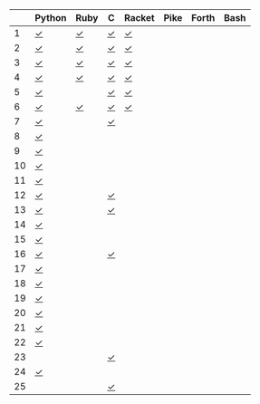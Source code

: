 |    | Python       | Ruby         | C            | Racket       | Pike         | Forth        | Bash         |
| -- | ------       | ----         | -            | ------       | ----         | -----        | ----         |
|  1 | [✓][01py]    | [✓][01rb]    | [✓][01c]     | [✓][01rkt]   |              |              |              |
|  2 | [✓][02py]    | [✓][02rb]    | [✓][02c]     | [✓][02rkt]   |              |              |              |
|  3 | [✓][03py]    | [✓][03rb]    | [✓][03c]     | [✓][03rkt]   |              |              |              |
|  4 | [✓][04py]    | [✓][04rb]    | [✓][04c]     | [✓][04rkt]   |              |              |              |
|  5 | [✓][05py]    |              | [✓][05c]     | [✓][05rkt]   |              |              |              |
|  6 | [✓][06py]    | [✓][06rb]    | [✓][06c]     | [✓][06rkt]   |              |              |              |
|  7 | [✓][07py]    |              | [✓][07c]     |              |              |              |              |
|  8 | [✓][08py]    |              |              |              |              |              |              |
|  9 | [✓][09py]    |              |              |              |              |              |              |
| 10 | [✓][10py]    |              |              |              |              |              |              |
| 11 | [✓][11py]    |              |              |              |              |              |              |
| 12 | [✓][12py]    |              | [✓][12c]     |              |              |              |              |
| 13 | [✓][13py]    |              | [✓][13c]     |              |              |              |              |
| 14 | [✓][14py]    |              |              |              |              |              |              |
| 15 | [✓][15py]    |              |              |              |              |              |              |
| 16 | [✓][16py]    |              | [✓][16c]     |              |              |              |              |
| 17 | [✓][17py]    |              |              |              |              |              |              |
| 18 | [✓][18py]    |              |              |              |              |              |              |
| 19 | [✓][19py]    |              |              |              |              |              |              |
| 20 | [✓][20py]    |              |              |              |              |              |              |
| 21 | [✓][21py]    |              |              |              |              |              |              |
| 22 | [✓][22py]    |              |              |              |              |              |              |
| 23 |              |              | [✓][23c]     |              |              |              |              |
| 24 | [✓][24py]    |              |              |              |              |              |              |
| 25 |              |              | [✓][25c]     |              |              |              |              |

[01py]:      https://github.com/allengarvin/adventofcode/blob/main/2016/01/01-python.py
[01rb]:      https://github.com/allengarvin/adventofcode/blob/main/2016/01/01-ruby.rb
[01c]:       https://github.com/allengarvin/adventofcode/blob/main/2016/01/01-c.c
[01rkt]:     https://github.com/allengarvin/adventofcode/blob/main/2016/01/01-racket.rkt
[02py]:      https://github.com/allengarvin/adventofcode/blob/main/2016/02/02-python.py
[02rb]:      https://github.com/allengarvin/adventofcode/blob/main/2016/02/02-ruby.rb
[02c]:       https://github.com/allengarvin/adventofcode/blob/main/2016/02/02-c.c
[02rkt]:     https://github.com/allengarvin/adventofcode/blob/main/2016/02/02-racket.rkt
[03py]:      https://github.com/allengarvin/adventofcode/blob/main/2016/03/03-python.py
[03rb]:      https://github.com/allengarvin/adventofcode/blob/main/2016/03/03-ruby.rb
[03c]:       https://github.com/allengarvin/adventofcode/blob/main/2016/03/03-c.c
[03rkt]:     https://github.com/allengarvin/adventofcode/blob/main/2016/03/03-racket.rkt
[04py]:      https://github.com/allengarvin/adventofcode/blob/main/2016/04/04-python.py
[04rb]:      https://github.com/allengarvin/adventofcode/blob/main/2016/04/04-ruby.rb
[04c]:       https://github.com/allengarvin/adventofcode/blob/main/2016/04/04-c.c
[04rkt]:     https://github.com/allengarvin/adventofcode/blob/main/2016/04/04-racket.rkt
[05py]:      https://github.com/allengarvin/adventofcode/blob/main/2016/05/05-python.py
[05c]:       https://github.com/allengarvin/adventofcode/blob/main/2016/05/05-c.c
[05rkt]:     https://github.com/allengarvin/adventofcode/blob/main/2016/05/05-racket.rkt
[06py]:      https://github.com/allengarvin/adventofcode/blob/main/2016/06/06-python.py
[06rb]:      https://github.com/allengarvin/adventofcode/blob/main/2016/06/06-ruby.rb
[06c]:       https://github.com/allengarvin/adventofcode/blob/main/2016/06/06-c.c
[06rkt]:     https://github.com/allengarvin/adventofcode/blob/main/2016/06/06-racket.rkt
[07py]:      https://github.com/allengarvin/adventofcode/blob/main/2016/07/07-python.py
[07c]:       https://github.com/allengarvin/adventofcode/blob/main/2016/07/07-c.c
[08py]:      https://github.com/allengarvin/adventofcode/blob/main/2016/08/08-python.py
[09py]:      https://github.com/allengarvin/adventofcode/blob/main/2016/09/09-python.py
[10py]:      https://github.com/allengarvin/adventofcode/blob/main/2016/10/10-python.py
[11py]:      https://github.com/allengarvin/adventofcode/blob/main/2016/11/11-python.py
[12py]:      https://github.com/allengarvin/adventofcode/blob/main/2016/12/12-python.py
[12c]:       https://github.com/allengarvin/adventofcode/blob/main/2016/12/12-c.c
[13py]:      https://github.com/allengarvin/adventofcode/blob/main/2016/13/13-python.py
[13c]:       https://github.com/allengarvin/adventofcode/blob/main/2016/13/13-c.c
[14py]:      https://github.com/allengarvin/adventofcode/blob/main/2016/14/14-python.py
[15py]:      https://github.com/allengarvin/adventofcode/blob/main/2016/15/15-python.py
[16py]:      https://github.com/allengarvin/adventofcode/blob/main/2016/16/16-python.py
[16c]:       https://github.com/allengarvin/adventofcode/blob/main/2016/16/16-c.c
[17py]:      https://github.com/allengarvin/adventofcode/blob/main/2016/17/17-python.py
[18py]:      https://github.com/allengarvin/adventofcode/blob/main/2016/18/18-python.py
[19py]:      https://github.com/allengarvin/adventofcode/blob/main/2016/19/19-python.py
[20py]:      https://github.com/allengarvin/adventofcode/blob/main/2016/20/20-python.py
[21py]:      https://github.com/allengarvin/adventofcode/blob/main/2016/21/21-python.py
[22py]:      https://github.com/allengarvin/adventofcode/blob/main/2016/22/22-python.py
[23c]:       https://github.com/allengarvin/adventofcode/blob/main/2016/23/23-c.c
[24py]:      https://github.com/allengarvin/adventofcode/blob/main/2016/24/24-python.py
[25c]:       https://github.com/allengarvin/adventofcode/blob/main/2016/25/25-c.c
